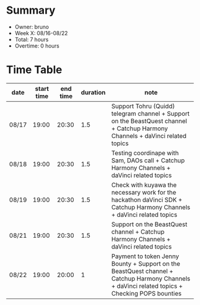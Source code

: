 # Summary
* Owner: bruno
* Week X: 08/16-08/22
* Total: 7 hours
* Overtime: 0 hours

# Time Table
| date  | start time  | end time | duration  |  note |
|---|---|---|---|---|
| 08/17  | 19:00  | 20:30  | 1.5  | Support Tohru (Quidd) telegram channel  + Support on the BeastQuest channel + Catchup Harmony Channels + daVinci related topics  |
| 08/18  | 19:00  | 20:30  | 1.5  | Testing coordinape with Sam, DAOs call +  Catchup Harmony Channels + daVinci related topics  |
| 08/19  | 19:00  | 20:30  | 1.5  | Check with kuyawa the necessary work for the hackathon daVinci SDK + Catchup Harmony Channels + daVinci related topics  |
| 08/21  | 19:00  | 20:30  | 1.5  | Support on the BeastQuest channel + Catchup Harmony Channels + daVinci related topics  |
| 08/22  | 19:00  | 20:00  | 1    | Payment to token Jenny Bounty + Support on the BeastQuest channel + Catchup Harmony Channels + daVinci related topics + Checking POPS bounties   |
